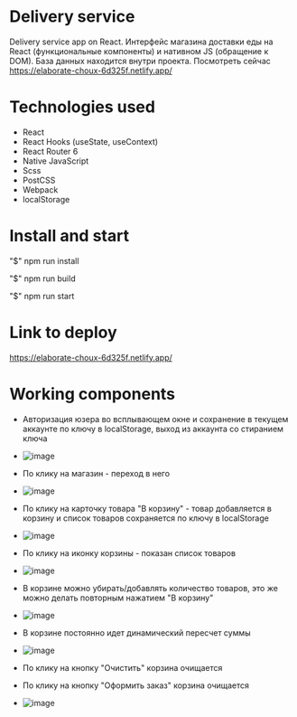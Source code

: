 # Delivery service
Delivery service app on React.
Интерфейс магазина доставки еды на React (функциональные компоненты) и нативном JS (обращение к DOM). 
База данных находится внутри проекта.
Посмотреть сейчас https://elaborate-choux-6d325f.netlify.app/

# Technologies used
- React
- React Hooks (useState, useContext)
- React Router 6
- Native JavaScript
- Scss
- PostCSS
- Webpack
- localStorage

# Install and start
"$" npm run install 

"$" npm run build

"$" npm run start


# Link to deploy
https://elaborate-choux-6d325f.netlify.app/


# Working components
- Авторизация юзера во всплывающем окне и сохранение в текущем аккаунте по ключу в localStorage, выход из аккаунта со стиранием ключа
- ![image](https://github.com/innabatalova/delivery-education/assets/79709718/3af5bca4-d97f-4cac-8cc8-3e1de5f68ebe)


- По клику на магазин - переход в него
- ![image](https://github.com/innabatalova/delivery-education/assets/79709718/c86e767c-8be9-4e73-9cc1-3cb939db65cc)


- По клику на карточку товара "В корзину" - товар добавляется в корзину и список товаров сохраняется по ключу в localStorage
- ![image](https://github.com/innabatalova/delivery-education/assets/79709718/1c17d95b-1e64-4f4c-a91a-49cb29e7de97)


- По клику на иконку корзины - показан список товаров
- ![image](https://github.com/innabatalova/delivery-education/assets/79709718/cae081b7-bd23-4fea-9af8-a60da9294f23)


- В корзине можно убирать/добавлять количество товаров, это же можно делать повторным нажатием "В корзину"
- ![image](https://github.com/innabatalova/delivery-education/assets/79709718/b1819d3c-c974-4047-a05e-c22dc1ec52e3)


- В корзине постоянно идет динамический пересчет суммы
- ![image](https://github.com/innabatalova/delivery-education/assets/79709718/21dcec74-6108-4a69-867b-510a4fa7347f)


- По клику на кнопку "Очистить" корзина очищается
- По клику на кнопку "Оформить заказ" корзина очищается
- ![image](https://github.com/innabatalova/delivery-education/assets/79709718/1e0e7a6c-5f64-477a-a184-f9ab147a3556)








